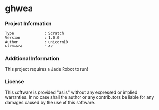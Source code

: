 ghwea
================



### Project Information
```
Type              : Scratch
Version           : 1.0.0
Author            : unicorn10
Firmware          : 42
```

### Additional Information
This project requires a Jade Robot to run!

### License
This software is provided "as is" without any expressed or implied warranties.  In no case shall the author or any contributors be liable for any damages caused by the use of this software.

